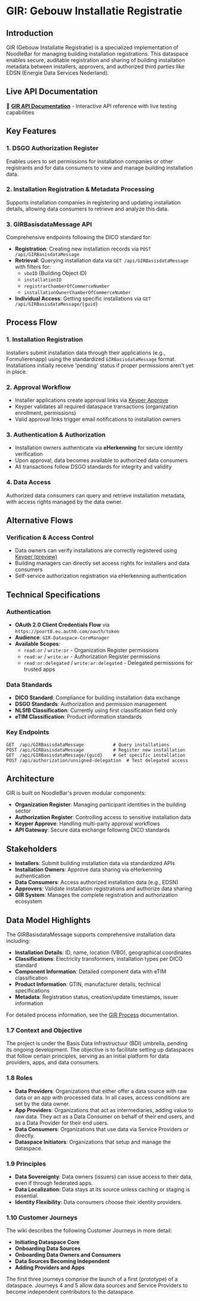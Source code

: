 # GIR: Gebouw Installatie Registratie

## Introduction

GIR (Gebouw Installatie Registratie) is a specialized implementation of NoodleBar for managing building installation registrations. This dataspace enables secure, auditable registration and sharing of building installation metadata between installers, approvers, and authorized third parties like EDSN (Energie Data Services Nederland).

## Live API Documentation

🔗 **[GIR API Documentation](https://gir-preview.poort8.nl/scalar/v1)** - Interactive API reference with live testing capabilities

## Key Features

### 1. **DSGO Authorization Register**
Enables users to set permissions for installation companies or other registrants and for data consumers to view and manage building installation data.

### 2. **Installation Registration & Metadata Processing** 
Supports installation companies in registering and updating installation details, allowing data consumers to retrieve and analyze this data.

### 3. **GIRBasisdataMessage API**
Comprehensive endpoints following the DICO standard for:
- **Registration**: Creating new installation records via `POST /api/GIRBasisdataMessage`
- **Retrieval**: Querying installation data via `GET /api/GIRBasisdataMessage` with filters for:
  - `vboID` (Building Object ID)
  - `installationID` 
  - `registrarChamberOfCommerceNumber`
  - `installationOwnerChamberOfCommerceNumber`
- **Individual Access**: Getting specific installations via `GET /api/GIRBasisdataMessage/{guid}`

## Process Flow

### 1. **Installation Registration**
Installers submit installation data through their applications (e.g., Formulierenapp) using the standardized `GIRBasisdataMessage` format. Installations initially receive 'pending' status if proper permissions aren't yet in place.

### 2. **Approval Workflow** 
- Installer applications create approval links via [Keyper Approve](https://keyper-preview.poort8.nl/scalar/#tag/approval-links/POST/api/approval-links)
- Keyper validates all required dataspace transactions (organization enrollment, permissions)
- Valid approval links trigger email notifications to installation owners

### 3. **Authentication & Authorization**
- Installation owners authenticate via **eHerkenning** for secure identity verification
- Upon approval, data becomes available to authorized data consumers
- All transactions follow DSGO standards for integrity and validity

### 4. **Data Access**
Authorized data consumers can query and retrieve installation metadata, with access rights managed by the data owner.

## Alternative Flows

### **Verification & Access Control**
- Data owners can verify installations are correctly registered using [Keyper (preview)](https://keyper-preview.poort8.nl/)
- Building managers can directly set access rights for installers and data consumers
- Self-service authorization registration via eHerkenning authentication

## Technical Specifications

### **Authentication**
- **OAuth 2.0 Client Credentials Flow** via `https://poort8.eu.auth0.com/oauth/token`
- **Audience**: `GIR-Dataspace-CoreManager`
- **Available Scopes**:
  - `read:or` / `write:or` - Organization Register permissions
  - `read:ar` / `write:ar` - Authorization Register permissions  
  - `read:or:delegated` / `write:ar:delegated` - Delegated permissions for trusted apps

### **Data Standards**
- **DICO Standard**: Compliance for building installation data exchange
- **DSGO Standards**: Authorization and permission management
- **NLSfB Classification**: Currently using first classification field only
- **eTIM Classification**: Product information standards

### **Key Endpoints**
```
GET  /api/GIRBasisdataMessage           # Query installations
POST /api/GIRBasisdataMessage           # Register new installation  
GET  /api/GIRBasisdataMessage/{guid}    # Get specific installation
POST /api/authorization/unsigned-delegation  # Test delegated access
```

## Architecture

GIR is built on NoodleBar's proven modular components:

- **Organization Register**: Managing participant identities in the building sector
- **Authorization Register**: Controlling access to sensitive installation data
- **Keyper Approve**: Handling multi-party approval workflows
- **API Gateway**: Secure data exchange following DICO standards

## Stakeholders

- **Installers**: Submit building installation data via standardized APIs
- **Installation Owners**: Approve data sharing via eHerkenning authentication  
- **Data Consumers**: Access authorized installation data (e.g., EDSN)
- **Approvers**: Validate installation registrations and authorize data sharing
- **GIR System**: Manages the complete registration and authorization ecosystem

## Data Model Highlights

The GIRBasisdataMessage supports comprehensive installation data including:
- **Installation Details**: ID, name, location (VBO), geographical coordinates
- **Classifications**: Electricity transformers, installation types per DICO standard
- **Component Information**: Detailed component data with eTIM classification
- **Product Information**: GTIN, manufacturer details, technical specifications
- **Metadata**: Registration status, creation/update timestamps, issuer information

For detailed process information, see the [GIR Process](GIR-process.md) documentation.

### 1.7 Context and Objective

The project is under the Basis Data Infrastructuur (BDI) umbrella, pending its ongoing development. The objective is to facilitate setting up dataspaces that follow certain principles, serving as an initial platform for data providers, apps, and data consumers.

### 1.8 Roles

- **Data Providers**: Organizations that either offer a data source with raw data or an app with processed data. In all cases, access conditions are set by the data owner.
- **App Providers**: Organizations that act as intermediaries, adding value to raw data. They act as a Data Consumer on behalf of their end users, and as a Data Provider for their end users.
- **Data Consumers**: Organizations that use data via Service Providers or directly.
- **Dataspace Initiators**: Organizations that setup and manage the dataspace.

### 1.9 Principles

- **Data Sovereignty**: Data owners (issuers) can issue access to their data, even if through federated apps.
- **Data Localization**: Data stays at its source unless caching or staging is essential.
- **Identity Flexibility**: Data consumers choose their identity providers.

### 1.10 Customer Journeys

The wiki describes the following Customer Journeys in more detail:

- **Initiating Dataspace Core**
- **Onboarding Data Sources**
- **Onboarding Data Owners and Consumers**
- **Data Sources Becoming Independent**
- **Adding Providers and Apps**

The first three journeys comprise the launch of a first (prototype) of a dataspace. Journeys 4 and 5 allow data sources and Service Providers to become independent contributors to the dataspace.
